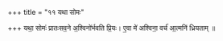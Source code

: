 +++
title = "११ यथा सोमः"

+++
यथा॒ सोमः॑ प्रातःसव॒ने अ॒श्विनो॑र्भवति प्रि॒यः। ए॒वा मे॑ अश्विना॒ वर्च॑ आ॒त्मनि॑ ध्रियताम् ॥